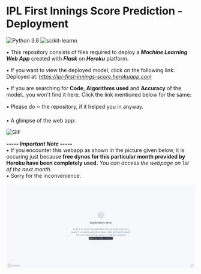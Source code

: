 # IPL First Innings Score Prediction - Deployment
![Python 3.6](https://img.shields.io/badge/Python-3.6-brightgreen.svg) ![scikit-learnn](https://img.shields.io/badge/Library-Scikit_Learn-orange.svg)

• This repository consists of files required to deploy a ___Machine Learning Web App___ created with ___Flask___ on ___Heroku___ platform.

• If you want to view the deployed model, click on the following link:<br />
Deployed at: _https://ipl-first-innings-score.herokuapp.com_

• If you are searching for __Code__, __Algorithms used__ and __Accuracy__ of the model.. you won't find it here. Click the link mentioned below for the same:<br />


• Please do ⭐ the repository, if it helped you in anyway.

• A glimpse of the web app:

 ![GIF](readme_resources/ipl-first-innings-score-web-app.gif)
 
_**----- Important Note -----**_<br />
• If you encounter this webapp as shown in the picture given below, it is occuring just because **free dynos for this particular month provided by Heroku have been completely used.** _You can access the webpage on 1st of the next month._<br />
• Sorry for the inconvenience.

![Heroku-Error](readme_resources/application-error-heroku.png)
